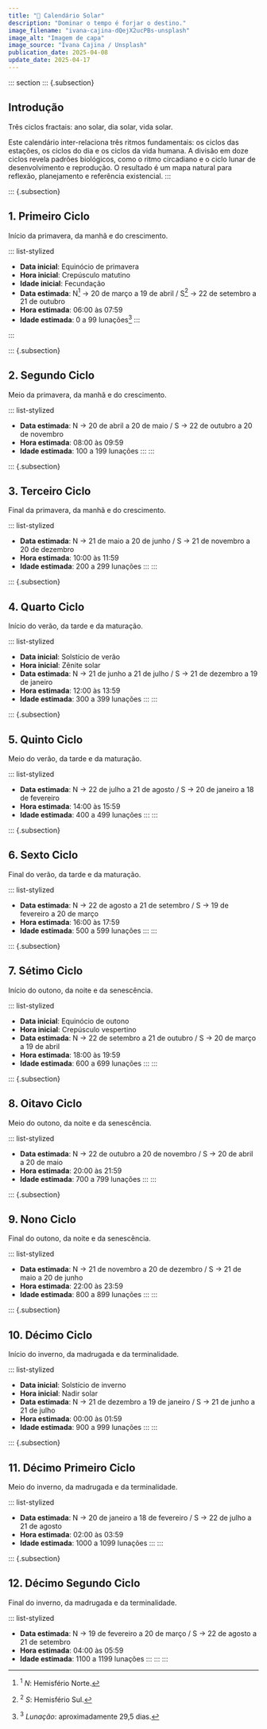 ```yaml
---
title: "🌄 Calendário Solar"
description: "Dominar o tempo é forjar o destino."
image_filename: "ivana-cajina-dQejX2ucPBs-unsplash"
image_alt: "Imagem de capa"
image_source: "Ivana Cajina / Unsplash"
publication_date: 2025-04-08
update_date: 2025-04-17
---
```


::: section
::: {.subsection}
## Introdução
<p class="subheading">Três ciclos fractais: ano solar, dia solar, vida solar.</p>

Este calendário inter-relaciona três ritmos fundamentais: os ciclos das estações, os ciclos do dia e os ciclos da vida humana. A divisão em doze ciclos revela padrões biológicos, como o ritmo circadiano e o ciclo lunar de desenvolvimento e reprodução. O resultado é um mapa natural para reflexão, planejamento e referência existencial.
:::

::: {.subsection}
## 1. Primeiro Ciclo
<p class="subheading">Início da primavera, da manhã e do crescimento.</p>

::: list-stylized
* **Data inicial**: Equinócio de primavera
* **Hora inicial**: Crepúsculo matutino
* **Idade inicial**: Fecundação
* **Data estimada**: N[^1] → 20 de março a 19 de abril / S[^2] → 22 de setembro a 21 de outubro
* **Hora estimada**: 06:00 às 07:59
* **Idade estimada**: 0 a 99 lunações[^3]
:::

[^1]: <sup>1</sup> _N_: Hemisfério Norte.
[^2]: <sup>2</sup> _S_: Hemisfério Sul.
[^3]: <sup>3</sup> _Lunação_: aproximadamente 29,5 dias.

:::

::: {.subsection}
## 2. Segundo Ciclo
<p class="subheading">Meio da primavera, da manhã e do crescimento.</p>

::: list-stylized
* **Data estimada**: N → 20 de abril a 20 de maio / S → 22 de outubro a 20 de novembro
* **Hora estimada**: 08:00 às 09:59
* **Idade estimada**: 100 a 199 lunações
:::
:::

::: {.subsection}
## 3. Terceiro Ciclo
<p class="subheading">Final da primavera, da manhã e do crescimento.</p>

::: list-stylized
* **Data estimada**: N → 21 de maio a 20 de junho / S → 21 de novembro a 20 de dezembro
* **Hora estimada**: 10:00 às 11:59
* **Idade estimada**: 200 a 299 lunações
:::
:::

::: {.subsection}
## 4. Quarto Ciclo
<p class="subheading">Início do verão, da tarde e da maturação.</p>

::: list-stylized
* **Data inicial**: Solstício de verão
* **Hora inicial**: Zênite solar
* **Data estimada**: N → 21 de junho a 21 de julho / S → 21 de dezembro a 19 de janeiro
* **Hora estimada**: 12:00 às 13:59
* **Idade estimada**: 300 a 399 lunações
:::
:::

::: {.subsection}
## 5. Quinto Ciclo
<p class="subheading">Meio do verão, da tarde e da maturação.</p>

::: list-stylized
* **Data estimada**: N → 22 de julho a 21 de agosto / S → 20 de janeiro a 18 de fevereiro
* **Hora estimada**: 14:00 às 15:59
* **Idade estimada**: 400 a 499 lunações
:::
:::

::: {.subsection}
## 6. Sexto Ciclo
<p class="subheading">Final do verão, da tarde e da maturação.</p>

::: list-stylized
* **Data estimada**: N → 22 de agosto a 21 de setembro / S → 19 de fevereiro a 20 de março
* **Hora estimada**: 16:00 às 17:59
* **Idade estimada**: 500 a 599 lunações
:::
:::

::: {.subsection}
## 7. Sétimo Ciclo
<p class="subheading">Início do outono, da noite e da senescência.</p>

::: list-stylized
* **Data inicial**: Equinócio de outono
* **Hora inicial**: Crepúsculo vespertino
* **Data estimada**: N → 22 de setembro a 21 de outubro / S → 20 de março a 19 de abril
* **Hora estimada**: 18:00 às 19:59
* **Idade estimada**: 600 a 699 lunações
:::
:::

::: {.subsection}
## 8. Oitavo Ciclo
<p class="subheading">Meio do outono, da noite e da senescência.</p>

::: list-stylized
* **Data estimada**: N → 22 de outubro a 20 de novembro / S → 20 de abril a 20 de maio
* **Hora estimada**: 20:00 às 21:59
* **Idade estimada**: 700 a 799 lunações
:::
:::

::: {.subsection}
## 9. Nono Ciclo
<p class="subheading">Final do outono, da noite e da senescência.</p>

::: list-stylized
* **Data estimada**: N → 21 de novembro a 20 de dezembro / S → 21 de maio a 20 de junho
* **Hora estimada**: 22:00 às 23:59
* **Idade estimada**: 800 a 899 lunações
:::
:::

::: {.subsection}
## 10. Décimo Ciclo
<p class="subheading">Início do inverno, da madrugada e da terminalidade.</p>

::: list-stylized
* **Data inicial**: Solstício de inverno
* **Hora inicial**: Nadir solar
* **Data estimada**: N → 21 de dezembro a 19 de janeiro / S → 21 de junho a 21 de julho
* **Hora estimada**: 00:00 às 01:59
* **Idade estimada**: 900 a 999 lunações
:::
:::

::: {.subsection}
## 11. Décimo Primeiro Ciclo
<p class="subheading">Meio do inverno, da madrugada e da terminalidade.</p>

::: list-stylized
* **Data estimada**: N → 20 de janeiro a 18 de fevereiro / S → 22 de julho a 21 de agosto
* **Hora estimada**: 02:00 às 03:59
* **Idade estimada**: 1000 a 1099 lunações
:::
:::

::: {.subsection}
## 12. Décimo Segundo Ciclo
<p class="subheading">Final do inverno, da madrugada e da terminalidade.</p>

::: list-stylized
* **Data estimada**: N → 19 de fevereiro a 20 de março / S → 22 de agosto a 21 de setembro
* **Hora estimada**: 04:00 às 05:59
* **Idade estimada**: 1100 a 1199 lunações
:::
:::
:::

